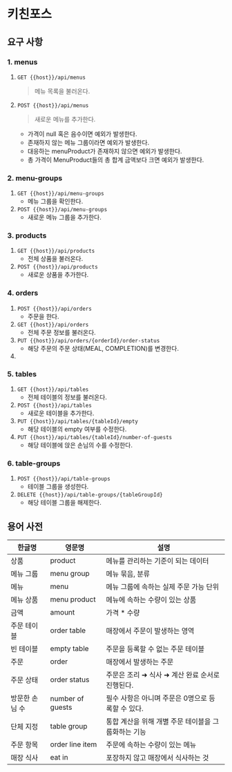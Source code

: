 # 키친포스

## 요구 사항
### 1. menus
1. `GET {{host}}/api/menus`
   > 메뉴 목록을 불러온다.
   
2. `POST {{host}}/api/menus`
   > 새로운 메뉴를 추가한다.
   - 가격이 null 혹은 음수이면 예외가 발생한다.
   - 존재하지 않는 메뉴 그룹이라면 예외가 발생한다.
   - 대응하는 menuProduct가 존재하지 않으면 예외가 발생한다.
   - 총 가격이 MenuProduct들의 총 합계 금액보다 크면 예외가 발생한다.

### 2. menu-groups
1. `GET {{host}}/api/menu-groups`
    - 메뉴 그룹을 확인한다.
2. `POST {{host}}/api/menu-groups`
    - 새로운 메뉴 그룹을 추가한다.

### 3. products
1. `GET {{host}}/api/products`
    - 전체 상품을 불러온다.
2. `POST {{host}}/api/products`
    - 새로운 상품을 추가한다.

### 4. orders
1. `POST {{host}}/api/orders`
    - 주문을 한다.
2. `GET {{host}}/api/orders`
    - 전체 주문 정보를 불러온다.
3. `PUT {{host}}/api/orders/{orderId}/order-status`
    - 해당 주문의 주문 상태(MEAL, COMPLETION)를 변경한다.
4. 

### 5. tables
1. `GET {{host}}/api/tables`
    - 전체 테이블의 정보를 불러온다.
2. `POST {{host}}/api/tables`
    - 새로운 테이블을 추가한다.
3. `PUT {{host}}/api/tables/{tableId}/empty`
    - 해당 테이블의 empty 여부를 수정한다.
4. `PUT {{host}}/api/tables/{tableId}/number-of-guests`
    - 해당 테이블에 앉은 손님의 수를 수정한다.

### 6. table-groups
1. `POST {{host}}/api/table-groups`
    - 테이블 그룹을 생성한다.
2. `DELETE {{host}}/api/table-groups/{tableGroupId}`
    - 해당 테이블 그룹을 해제한다.


## 용어 사전

| 한글명 | 영문명 | 설명 |
| --- | --- | --- |
| 상품 | product | 메뉴를 관리하는 기준이 되는 데이터 |
| 메뉴 그룹 | menu group | 메뉴 묶음, 분류 |
| 메뉴 | menu | 메뉴 그룹에 속하는 실제 주문 가능 단위 |
| 메뉴 상품 | menu product | 메뉴에 속하는 수량이 있는 상품 |
| 금액 | amount | 가격 * 수량 |
| 주문 테이블 | order table | 매장에서 주문이 발생하는 영역 |
| 빈 테이블 | empty table | 주문을 등록할 수 없는 주문 테이블 |
| 주문 | order | 매장에서 발생하는 주문 |
| 주문 상태 | order status | 주문은 조리 ➜ 식사 ➜ 계산 완료 순서로 진행된다. |
| 방문한 손님 수 | number of guests | 필수 사항은 아니며 주문은 0명으로 등록할 수 있다. |
| 단체 지정 | table group | 통합 계산을 위해 개별 주문 테이블을 그룹화하는 기능 |
| 주문 항목 | order line item | 주문에 속하는 수량이 있는 메뉴 |
| 매장 식사 | eat in | 포장하지 않고 매장에서 식사하는 것 |
